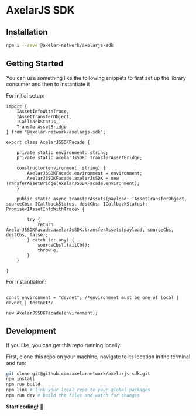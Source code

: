 # AxelarJS SDK

## Installation

```bash
npm i --save @axelar-network/axelarjs-sdk
```

## Getting Started

You can use something like the following snippets to first set up the library consumer and then to instantiate it

For initial setup:
```tsx
import {
    IAssetInfoWithTrace,
    IAssetTransferObject,
    ICallbackStatus,
    TransferAssetBridge
} from "@axelar-network/axelarjs-sdk";

export class AxelarJSSDKFacade {

    private static environment: string;
    private static axelarJsSDK: TransferAssetBridge;

    constructor(environment: string) {
        AxelarJSSDKFacade.environment = environment;
        AxelarJSSDKFacade.axelarJsSDK = new TransferAssetBridge(AxelarJSSDKFacade.environment);
    }

    public static async transferAssets(payload: IAssetTransferObject, sourceCbs: ICallbackStatus, destCbs: ICallbackStatus): Promise<IAssetInfoWithTrace> {

        try {
            return AxelarJSSDKFacade.axelarJsSDK.transferAssets(payload, sourceCbs, destCbs, false);
        } catch (e: any) {
            sourceCbs?.failCb();
            throw e;
        }
    }

}
```

For instantiation:
```tsx

const environment = "devnet"; /*environment must be one of local | devnet | testnet*/

new AxelarJSSDKFacade(environment);

```

## Development

If you like, you can get this repo running locally:

First, clone this repo on your machine, navigate to its location in the terminal and run:

```bash
git clone git@github.com:axelarnetwork/axelarjs-sdk.git
npm install
npm run build
npm link # link your local repo to your global packages
npm run dev # build the files and watch for changes
```

**Start coding!** 🎉